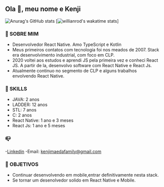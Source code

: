 ## Ola  👋, meu nome e Kenji


![Anurag's GitHub stats](https://github-readme-stats.vercel.app/api?username=kenjimaeda54&show_icons=true&theme=radical)
[![willianrod's wakatime stats](https://github-readme-stats.vercel.app/api/wakatime?username=kenjimaeda?langs_count=5)]

### :man: SOBRE MIM
- Desenvolvedor React Native. Amo TypeScript e Kotlin
- Meus primeiros contatos com tecnologia  foi nos meados de 2007. Stack era desenvolvimento industrial, com foco em CLP.
- 2020 voltei aos estudos e aprendi JS pela primeira vez e conheci React JS. A partir de la, desenvolvo software com React Native e React Js.
- Atualmente continuo no segmento de CLP e alguns trabalhos envolvendo React Native.


### :rocket: SKILLS
- JAVA: 2 anos
- LADDER: 12 anos
- STL: 7 anos
- C: 2 anos
- React Native: 1 ano e 3 meses
- React Js: 1 ano e 5 meses

### :mailbox_closed:

-[Linkedin](https://www.linkedin.com/in/kenjimaeda1233/)
-Email: kenjimaedafamily@gmail.com

### :triangular_flag_on_post: OBJETIVOS
- Continuar desenvolvendo em mobile,entrar definitivamente nesta stack. 
- Se tornar um desenolvedor solido em React Native e Mobile.

